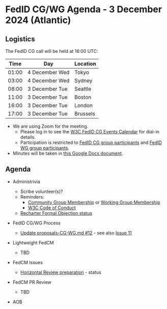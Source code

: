 # FedID CG/WG Agenda - 3 December 2024 (Atlantic)

## Logistics

The FedID CG call will be held at 16:00 UTC:

| Time         | Day    | Location      |
| ------------ | ------ | ------------- |
| 01:00 | 4 December Wed | Tokyo         |
| 03:00 | 4 December Wed | Sydney        |
| 08:00 | 3 December Tue | Seattle       |
| 11:00 | 3 December Tue | Boston        |
| 16:00 | 3 December Tue | London        |
| 17:00 | 3 December Tue | Brussels      |


* We are using Zoom for the meeting.
    * Please log in to see the [W3C FedID CG Events Calendar](https://www.w3.org/groups/cg/fed-id/calendar/) for dial-in details. 
    * Participation is restricted to [FedID CG group participants](https://www.w3.org/community/fed-id/participants) and [FedID WG group participants](https://www.w3.org/groups/wg/fedid/participants/).
* Minutes will be taken in [this Google Docs document](https://docs.google.com/document/d/1O7Rn8Aj4rsYWohdEP61lnGdgkai0xTZFQgm7XEA0RBM/edit).


## Agenda

* Administrivia
  * Scribe volunteer(s)?
  * Reminders: 
     * [Community Group Membership](https://www.w3.org/community/fed-id/) or [Working Group Membership](https://www.w3.org/groups/wg/fedid/)
     * [W3C Code of Conduct](https://www.w3.org/policies/code-of-conduct/)
  * [Recharter Formal Objection status](https://www.w3.org/2024/10/team-report-fedid-wg-fo.html) 

* FedID CG/WG Process
   * [Update proposals-CG-WG.md #12](https://github.com/w3c-fedid/Administration/pull/12) - see also [Issue 11](https://github.com/w3c-fedid/Administration/issues/11)

* Lightweight FedCM
   * TBD

* FedCM Issues
   * [Horizontal Review preparation](https://github.com/w3c-fedid/FedCM/issues/652) - status

* FedCM PR Review
   * TBD
   
* AOB
 
